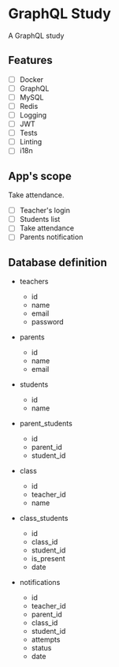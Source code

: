# GraphQL Study

A GraphQL study

## Features

- [ ] Docker
- [ ] GraphQL
- [ ] MySQL
- [ ] Redis
- [ ] Logging
- [ ] JWT
- [ ] Tests
- [ ] Linting
- [ ] i18n

## App's scope

Take attendance.

- [ ] Teacher's login
- [ ] Students list
- [ ] Take attendance
- [ ] Parents notification

## Database definition

- teachers
  * id
  * name
  * email
  * password

- parents
  * id
  * name
  * email

- students
  * id
  * name

- parent_students
  * id
  * parent_id
  * student_id

- class
  * id
  * teacher_id
  * name

- class_students
  * id
  * class_id
  * student_id
  * is_present
  * date

- notifications
  * id
  * teacher_id
  * parent_id
  * class_id
  * student_id
  * attempts
  * status
  * date
